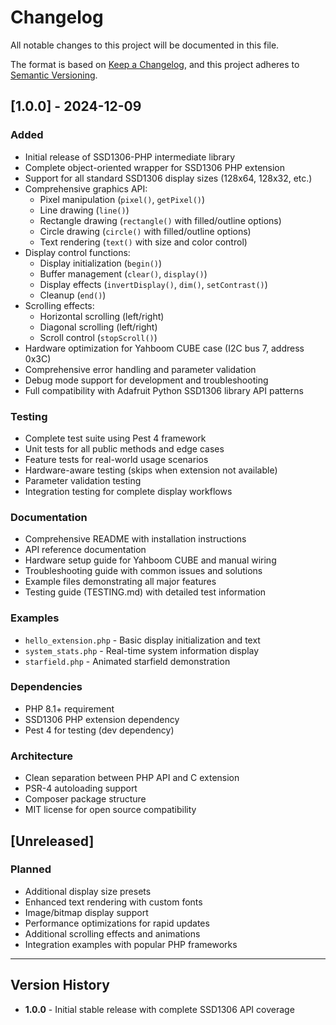 # Changelog

All notable changes to this project will be documented in this file.

The format is based on [Keep a Changelog](https://keepachangelog.com/en/1.0.0/),
and this project adheres to [Semantic Versioning](https://semver.org/spec/v2.0.0.html).

## [1.0.0] - 2024-12-09

### Added
- Initial release of SSD1306-PHP intermediate library
- Complete object-oriented wrapper for SSD1306 PHP extension
- Support for all standard SSD1306 display sizes (128x64, 128x32, etc.)
- Comprehensive graphics API:
  - Pixel manipulation (`pixel()`, `getPixel()`)
  - Line drawing (`line()`)
  - Rectangle drawing (`rectangle()` with filled/outline options)
  - Circle drawing (`circle()` with filled/outline options)
  - Text rendering (`text()` with size and color control)
- Display control functions:
  - Display initialization (`begin()`)
  - Buffer management (`clear()`, `display()`)
  - Display effects (`invertDisplay()`, `dim()`, `setContrast()`)
  - Cleanup (`end()`)
- Scrolling effects:
  - Horizontal scrolling (left/right)
  - Diagonal scrolling (left/right)
  - Scroll control (`stopScroll()`)
- Hardware optimization for Yahboom CUBE case (I2C bus 7, address 0x3C)
- Comprehensive error handling and parameter validation
- Debug mode support for development and troubleshooting
- Full compatibility with Adafruit Python SSD1306 library API patterns

### Testing
- Complete test suite using Pest 4 framework
- Unit tests for all public methods and edge cases
- Feature tests for real-world usage scenarios
- Hardware-aware testing (skips when extension not available)
- Parameter validation testing
- Integration testing for complete display workflows

### Documentation
- Comprehensive README with installation instructions
- API reference documentation
- Hardware setup guide for Yahboom CUBE and manual wiring
- Troubleshooting guide with common issues and solutions
- Example files demonstrating all major features
- Testing guide (TESTING.md) with detailed test information

### Examples
- `hello_extension.php` - Basic display initialization and text
- `system_stats.php` - Real-time system information display
- `starfield.php` - Animated starfield demonstration

### Dependencies
- PHP 8.1+ requirement
- SSD1306 PHP extension dependency
- Pest 4 for testing (dev dependency)

### Architecture
- Clean separation between PHP API and C extension
- PSR-4 autoloading support
- Composer package structure
- MIT license for open source compatibility

## [Unreleased]

### Planned
- Additional display size presets
- Enhanced text rendering with custom fonts
- Image/bitmap display support
- Performance optimizations for rapid updates
- Additional scrolling effects and animations
- Integration examples with popular PHP frameworks

---

## Version History

- **1.0.0** - Initial stable release with complete SSD1306 API coverage